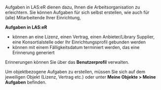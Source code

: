 Aufgaben in LAS:eR dienen dazu, Ihnen die Arbeitsorganisation zu erleichtern. 
Sie können Aufgaben für sich selbst erstellen, wie auch für (alle) Mitarbeitende Ihrer Einrichtung,

**Aufgaben in LAS:eR**

* können an eine Lizenz, einen Vertrag, einen Anbieter/Library Supplier, eine Konsortialstelle oder Ihr Einrichtungsprofil gebunden werden
* können mit einem Fälligkeitsdatum terminiert werden, das eine Erinnerung generiert

Erinnerungen können Sie über das **Benutzerprofil** verwalten.  

Um objektbezogene Aufgaben zu erstellen, müssen Sie sich auf dem jeweiligen Objekt (Lizenz, Vertrag etc.) oder unter **Meine Objekte > Meine Aufgaben** befinden.
